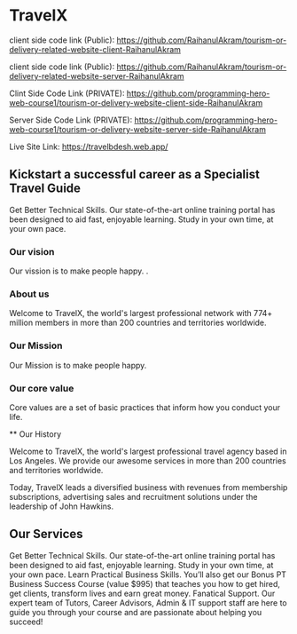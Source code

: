 # TravelX

client side code link (Public): https://github.com/RaihanulAkram/tourism-or-delivery-related-website-client-RaihanulAkram

client side code link (Public): https://github.com/RaihanulAkram/tourism-or-delivery-related-website-server-RaihanulAkram

Clint Side Code Link (PRIVATE):  https://github.com/programming-hero-web-course1/tourism-or-delivery-website-client-side-RaihanulAkram

Server Side Code Link (PRIVATE):  https://github.com/programming-hero-web-course1/tourism-or-delivery-website-server-side-RaihanulAkram

Live Site Link:  https://travelbdesh.web.app/

## Kickstart a successful  career as a Specialist Travel Guide

Get Better Technical Skills. Our state-of-the-art online training portal has been designed to aid fast, enjoyable learning. Study in your own time, at your own pace. 

### Our vision

Our vission is to make people happy.
.

### About us

Welcome to TravelX, the world's largest professional network with 774+ million members in more than 200 countries and territories worldwide.


### Our Mission

Our Mission is to make people happy.


### Our core value

Core values are a set of basic practices that inform how you conduct your life.



** Our History

Welcome to TravelX, the world's largest professional travel agency based in Los Angeles. We provide our awesome services in more than 200 countries and territories worldwide.

Today, TravelX leads a diversified business with revenues from membership subscriptions, advertising sales and recruitment solutions under the leadership of John Hawkins.


## Our Services

Get Better Technical Skills. Our state-of-the-art online training portal has been designed to aid fast, enjoyable learning. Study in your own time, at your own pace.
Learn Practical Business Skills. You’ll also get our Bonus PT Business Success Course (value $995) that teaches you how to get hired, get clients, transform lives and earn great money.
Fanatical Support. Our expert team of Tutors, Career Advisors, Admin & IT support staff are here to guide you through your course and are passionate about helping you succeed!
